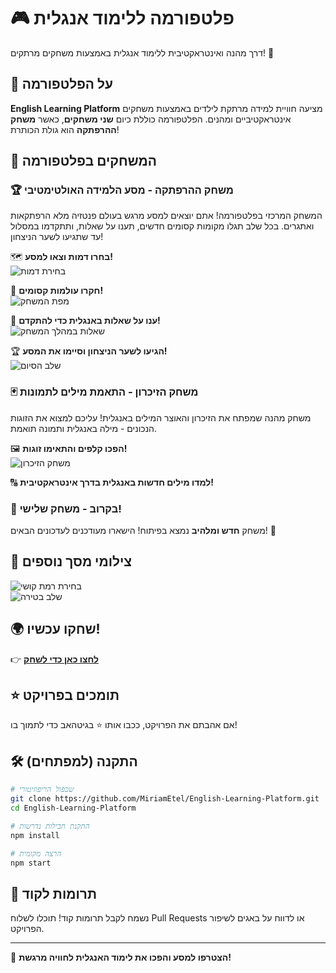 # 🎮 פלטפורמה ללימוד אנגלית

דרך מהנה ואינטראקטיבית ללימוד אנגלית באמצעות משחקים מרתקים! 🌟

## 🚀 על הפלטפורמה
**English Learning Platform** מציעה חוויית למידה מרתקת לילדים באמצעות משחקים אינטראקטיביים ומהנים. הפלטפורמה כוללת כיום **שני משחקים**, כאשר **משחק ההרפתקה** הוא גולת הכותרת!

## 🎯 המשחקים בפלטפורמה

### 🏆 משחק ההרפתקה - מסע הלמידה האולטימטיבי
המשחק המרכזי בפלטפורמה! אתם יוצאים למסע מרגש בעולם פנטזיה מלא הרפתקאות ואתגרים. בכל שלב תגלו מקומות קסומים חדשים, תענו על שאלות, ותתקדמו במסלול עד שתגיעו לשער הניצחון! 

🗺️ **בחרו דמות וצאו למסע!**  
![בחירת דמות](./assets/screenshots/advanture_select_character.png)  

📍 **חקרו עולמות קסומים!**  
![מפת המשחק](./assets/screenshots/map.png)  

🧠 **ענו על שאלות באנגלית כדי להתקדם!**  
![שאלות במהלך המשחק](./assets/screenshots/question.png)  

🏆 **הגיעו לשער הניצחון וסיימו את המסע!**  
![שלב הסיום](./assets/screenshots/completion.png)  

### 🃏 משחק הזיכרון - התאמת מילים לתמונות
משחק מהנה שמפתח את הזיכרון והאוצר המילים באנגלית! עליכם למצוא את הזוגות הנכונים - מילה באנגלית ותמונה תואמת. 

🖼️ **הפכו קלפים והתאימו זוגות!**  
![משחק הזיכרון](./assets/screenshots/memory.png)  

🔠 **למדו מילים חדשות באנגלית בדרך אינטראקטיבית!**  

### 🎲 בקרוב - משחק שלישי!
משחק **חדש ומלהיב** נמצא בפיתוח! הישארו מעודכנים לעדכונים הבאים! 🚀

## 📸 צילומי מסך נוספים
![בחירת רמת קושי](./assets/screenshots/select_level.png)  
![שלב בטירה](./assets/screenshots/step2.png)  

## 🌍 שחקו עכשיו!
👉 **[לחצו כאן כדי לשחק](https://miriametel.github.io/English-Learning-Platform/)**

## ⭐ תומכים בפרויקט
אם אהבתם את הפרויקט, ככבו אותו ⭐ בגיטהאב כדי לתמוך בו!

## 🛠️ התקנה (למפתחים)
```sh
# שכפול הריפוזיטורי
git clone https://github.com/MiriamEtel/English-Learning-Platform.git
cd English-Learning-Platform

# התקנת חבילות נדרשות
npm install

# הרצה מקומית
npm start
```

## 🤝 תרומות לקוד
נשמח לקבל תרומות קוד! תוכלו לשלוח Pull Requests או לדווח על באגים לשיפור הפרויקט.

---
🌟 **הצטרפו למסע והפכו את לימוד האנגלית לחוויה מרגשת!**


